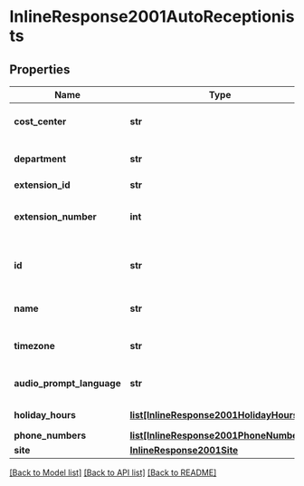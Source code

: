 # InlineResponse2001AutoReceptionists

## Properties
Name | Type | Description | Notes
------------ | ------------- | ------------- | -------------
**cost_center** | **str** | &#x60;nullable&#x60; Cost center name. | [optional] 
**department** | **str** | &#x60;nullable&#x60; Department name. | [optional] 
**extension_id** | **str** | Extension ID | [optional] 
**extension_number** | **int** | Extension number of the auto receptionist. | [optional] 
**id** | **str** | The unique identifier of the auto receptionist. | [optional] 
**name** | **str** | Name of the auto receptionist. | [optional] 
**timezone** | **str** | [Timezone](https://marketplace.zoom.us/docs/api-reference/other-references/abbreviation-lists#timezones) of the Auto Receptionist. | [optional] 
**audio_prompt_language** | **str** | Audio prompt language. | [optional] 
**holiday_hours** | [**list[InlineResponse2001HolidayHours]**](InlineResponse2001HolidayHours.md) | The holiday hours. | [optional] 
**phone_numbers** | [**list[InlineResponse2001PhoneNumbers]**](InlineResponse2001PhoneNumbers.md) |  | [optional] 
**site** | [**InlineResponse2001Site**](InlineResponse2001Site.md) |  | [optional] 

[[Back to Model list]](../README.md#documentation-for-models) [[Back to API list]](../README.md#documentation-for-api-endpoints) [[Back to README]](../README.md)


